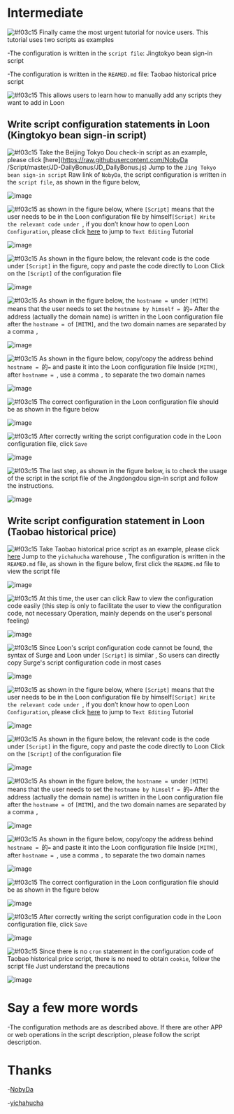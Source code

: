 # Intermediate

![#f03c15](https://placehold.it/15/f03c15/000000?text=+) Finally came the most urgent tutorial for novice users. This tutorial uses two scripts as examples

-The configuration is written in the `script file`: Jingtokyo bean sign-in script

-The configuration is written in the `REAMED.md` file: Taobao historical price script

![#f03c15](https://placehold.it/15/f03c15/000000?text=+) This allows users to learn how to manually add any scripts they want to add in Loon

## Write script configuration statements in Loon (Kingtokyo bean sign-in script)

![#f03c15](https://placehold.it/15/f03c15/000000?text=+) Take the Beijing Tokyo Dou check-in script as an example, please click [here](https://raw.githubusercontent.com/NobyDa /Script/master/JD-DailyBonus/JD_DailyBonus.js) Jump to the `Jing Tokyo bean sign-in script` Raw link of `NobyDa`, the script configuration is written in the `script file`, as shown in the figure below,

![image](https://raw.githubusercontent.com/chiupam/tutorial-image/master/Loon/Plus/JaveScript_2_1.jpg)

![#f03c15](https://placehold.it/15/f03c15/000000?text=+) as shown in the figure below, where `[Script]` means that the user needs to be in the Loon configuration file by himself`[Script] Write the relevant code under `, if you don’t know how to open Loon `Configuration`, please click [here](https://github.com/chiupam/tutorial/blob/master/Loon/Plus/Configuration_EN.md) to jump to `Text Editing` Tutorial

![image](https://raw.githubusercontent.com/chiupam/tutorial-image/master/Loon/Plus/JaveScript_2_2.jpg)

![#f03c15](https://placehold.it/15/f03c15/000000?text=+) As shown in the figure below, the relevant code is the code under `[Script]` in the figure, copy and paste the code directly to Loon Click on the `[Script]` of the configuration file

![image](https://raw.githubusercontent.com/chiupam/tutorial-image/master/Loon/Plus/JaveScript_2_3.jpg)

![#f03c15](https://placehold.it/15/f03c15/000000?text=+) As shown in the figure below, the `hostname = `under `[MITM]` means that the user needs to set the `hostname by himself = `的`=` After the address (actually the domain name) is written in the Loon configuration file after the `hostname = `of `[MITM]`, and the two domain names are separated by a comma `,`

![image](https://raw.githubusercontent.com/chiupam/tutorial-image/master/Loon/Plus/JaveScript_2_4.jpg)

![#f03c15](https://placehold.it/15/f03c15/000000?text=+) As shown in the figure below, copy/copy the address behind `hostname = `的`=` and paste it into the Loon configuration file Inside `[MITM]`, after `hostname = `, use a comma `,` to separate the two domain names

![image](https://raw.githubusercontent.com/chiupam/tutorial-image/master/Loon/Plus/JaveScript_2_5.jpg)

![#f03c15](https://placehold.it/15/f03c15/000000?text=+) The correct configuration in the Loon configuration file should be as shown in the figure below

![image](https://raw.githubusercontent.com/chiupam/tutorial-image/master/Loon/Plus/JaveScript_2_6.jpg)

![#f03c15](https://placehold.it/15/f03c15/000000?text=+) After correctly writing the script configuration code in the Loon configuration file, click `Save`

![image](https://raw.githubusercontent.com/chiupam/tutorial-image/master/Loon/Plus/JaveScript_2_8.jpg)

![#f03c15](https://placehold.it/15/f03c15/000000?text=+) The last step, as shown in the figure below, is to check the usage of the script in the script file of the Jingdongdou sign-in script and follow the instructions.

![image](https://raw.githubusercontent.com/chiupam/tutorial-image/master/Loon/Plus/JaveScript_2_7.jpg)

## Write script configuration statement in Loon (Taobao historical price)

![#f03c15](https://placehold.it/15/f03c15/000000?text=+) Take Taobao historical price script as an example, please click [here](https://github.com/yichahucha/surge) Jump to the `yichahucha` warehouse
, The configuration is written in the `REAMED.md` file, as shown in the figure below, first click the `README.md` file to view the script file

![image](https://raw.githubusercontent.com/chiupam/tutorial-image/master/Loon/Plus/JaveScript_2_2_1.jpg)

![#f03c15](https://placehold.it/15/f03c15/000000?text=+) At this time, the user can click Raw to view the configuration code easily (this step is only to facilitate the user to view the configuration code, not necessary Operation, mainly depends on the user's personal feeling)

![image](https://raw.githubusercontent.com/chiupam/tutorial-image/master/Loon/Plus/JaveScript_2_2_2.jpg)

![#f03c15](https://placehold.it/15/f03c15/000000?text=+) Since Loon's script configuration code cannot be found, the syntax of Surge and Loon under `[Script]` is similar , So users can directly copy Surge's script configuration code in most cases

![image](https://raw.githubusercontent.com/chiupam/tutorial-image/master/Loon/Plus/JaveScript_2_2_3.jpg)

![#f03c15](https://placehold.it/15/f03c15/000000?text=+) as shown in the figure below, where `[Script]` means that the user needs to be in the Loon configuration file by himself`[Script] Write the relevant code under `, if you don’t know how to open Loon `Configuration`, please click [here](https://github.com/chiupam/tutorial/blob/master/Loon/Plus/Configuration_EN.md) to jump to `Text Editing` Tutorial

![image](https://raw.githubusercontent.com/chiupam/tutorial-image/master/Loon/Plus/JaveScript_2_2_4.jpg)

![#f03c15](https://placehold.it/15/f03c15/000000?text=+) As shown in the figure below, the relevant code is the code under `[Script]` in the figure, copy and paste the code directly to Loon Click on the `[Script]` of the configuration file

![image](https://raw.githubusercontent.com/chiupam/tutorial-image/master/Loon/Plus/JaveScript_2_2_5.jpg)

![#f03c15](https://placehold.it/15/f03c15/000000?text=+) As shown in the figure below, the `hostname = `under `[MITM]` means that the user needs to set the `hostname by himself = `的`=` After the address (actually the domain name) is written in the Loon configuration file after the `hostname = `of `[MITM]`, and the two domain names are separated by a comma `,`

![image](https://raw.githubusercontent.com/chiupam/tutorial-image/master/Loon/Plus/JaveScript_2_2_6.jpg)

![#f03c15](https://placehold.it/15/f03c15/000000?text=+) As shown in the figure below, copy/copy the address behind `hostname = `的`=` and paste it into the Loon configuration file Inside `[MITM]`, after `hostname = `, use a comma `,` to separate the two domain names

![image](https://raw.githubusercontent.com/chiupam/tutorial-image/master/Loon/Plus/JaveScript_2_2_7.jpg)

![#f03c15](https://placehold.it/15/f03c15/000000?text=+) The correct configuration in the Loon configuration file should be as shown in the figure below

![image](https://raw.githubusercontent.com/chiupam/tutorial-image/master/Loon/Plus/JaveScript_2_2_8.jpg)

![#f03c15](https://placehold.it/15/f03c15/000000?text=+) After correctly writing the script configuration code in the Loon configuration file, click `Save`

![image](https://raw.githubusercontent.com/chiupam/tutorial-image/master/Loon/Plus/JaveScript_2_2_9.jpg)

![#f03c15](https://placehold.it/15/f03c15/000000?text=+) Since there is no `cron` statement in the configuration code of Taobao historical price script, there is no need to obtain `cookie`, follow the script file Just understand the precautions

![image](https://raw.githubusercontent.com/chiupam/tutorial-image/master/Loon/Plus/JaveScript_2_2_10.jpg)

# Say a few more words

-The configuration methods are as described above. If there are other APP or web operations in the script description, please follow the script description.

# Thanks

-[NobyDa](https://github.com/NobyDa)

-[yichahucha](https://github.com/yichahucha)